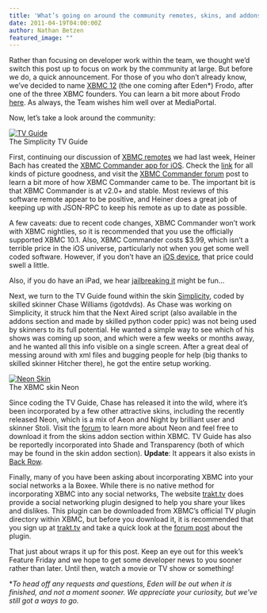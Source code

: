```yaml
---
title: 'What’s going on around the community remotes, skins, and addons'
date: 2011-04-19T04:00:00Z
author: Nathan Betzen
featured_image: ""
---
```

Rather than focusing on developer work within the team, we thought we’d switch this post up to focus on work by the community at large. But before we do, a quick announcement. For those of you who don’t already know, we’ve decided to name [XBMC 12](http://trac.xbmc.org/roadmap "XBMC 12 Roadmap") (the one coming after Eden*) Frodo, after one of the three XBMC founders. You can learn a bit more about Frodo [here](https://kodi.wiki/view/User:Frodo "Frodo's XBMC profile"). As always, the Team wishes him well over at MediaPortal.

 Now, let’s take a look around the community:

 [![TV Guide](https://i.imgur.com/3RNXP.png "TV Guide")](https://i.imgur.com/3RNXP.png)  
 The Simplicity TV Guide

  First, continuing our discussion of [XBMC remotes](https://www.pulse-eight.com/store/products/96-motorola-nyxboard-hybrid.aspx "XBMC gets dedicated remote") we had last week, Heiner Bach has created the [XBMC Commander app for iOS](https://apps.apple.com/us/app/xbmc-commander/id401852518 "XBMC Commander"). Check the [link](https://apps.apple.com/us/app/xbmc-commander/id401852518 "XBMC Commander") for all kinds of picture goodness, and visit the [XBMC Commander forum](https://forum.kodi.tv/showthread.php?tid=81018 "XBMC Commander forum post") post to learn a bit more of how XBMC Commander came to be. The important bit is that XBMC Commander is at v2.0+ and stable. Most reviews of this software remote appear to be positive, and Heiner does a great job of keeping up with JSON-RPC to keep his remote as up to date as possible.

 A few caveats: due to recent code changes, XBMC Commander won’t work with XBMC nightlies, so it is recommended that you use the officially supported XBMC 10.1. Also, XBMC Commander costs $3.99, which isn’t a terrible price in the iOS universe, particularly not when you get some well coded software. However, if you don’t have an [iOS device](https://www.amazon.com/gp/product/B0013FRNKG/ref=as_li_ss_tl?ie=UTF8&amp;amp;tag=thfefi02-20&amp;amp;linkCode=as2&amp;amp;camp=217145&amp;amp;creative=399349&amp;amp;creativeASIN=B0013FRNKG "iPad 2"), that price could swell a little.

 Also, if you do have an iPad, we hear [jailbreaking it](/article/you-asked-it-xbmc-appletv2-ipad-iphone4 "XBMC for iOS") might be fun…

 Next, we turn to the TV Guide found within the skin [Simplicity](https://forum.kodi.tv/forumdisplay.php?fid=138 "The Simplicity Forum"), coded by skilled skinner Chase Williams (igotdvds). As Chase was working on Simplicity, it struck him that the Next Aired script (also available in the addons section and made by skilled python coder ppic) was not being used by skinners to its full potential. He wanted a simple way to see which of his shows was coming up soon, and which were a few weeks or months away, and he wanted all this info visible on a single screen. After a great deal of messing around with xml files and bugging people for help (big thanks to skilled skinner Hitcher there), he got the entire setup working.

 [![Neon Skin](http://img96.imageshack.us/img96/9804/screenshot056z.png "Neon Skin")](http://img96.imageshack.us/img96/9804/screenshot056z.png)  
 The XBMC skin Neon

  Since coding the TV Guide, Chase has released it into the wild, where it’s been incorporated by a few other attractive skins, including the recently released Neon, which is a mix of Aeon and Night by brilliant user and skinner Stoli. Visit the [forum](https://forum.kodi.tv/forumdisplay.php?fid=139 "Neon Forum") to learn more about Neon and feel free to download it from the skins addon section within XBMC. TV Guide has also be reportedly incorporated into Shade and Transparency (both of which may be found in the skin addon section). **Update**: It appears it also exists in [Back Row](https://forum.kodi.tv/forumdisplay.php?fid=127 "Back Row Subforum").

 Finally, many of you have been asking about incorporating XBMC into your social networks a la Boxee. While there is no native method for incorporating XBMC into any social networks, The website [trakt.tv](https://trakt.tv/ "Trakt.tv") does provide a social networking plugin designed to help you share your likes and dislikes. This plugin can be downloaded from XBMC’s official TV plugin directory within XBMC, but before you download it, it is recommended that you sign up at [trakt.tv](https://trakt.tv/ "Trakt TV") and take a quick look at the [forum post](https://forum.kodi.tv/showthread.php?tid=82812 "Trakt Forum Post") about the plugin.

 That just about wraps it up for this post. Keep an eye out for this week’s Feature Friday and we hope to get some developer news to you sooner rather than later. Until then, watch a movie or TV show or something!

 **To head off any requests and questions, Eden will be out when it is finished, and not a moment sooner. We appreciate your curiosity, but we’ve still got a ways to go.* 

 